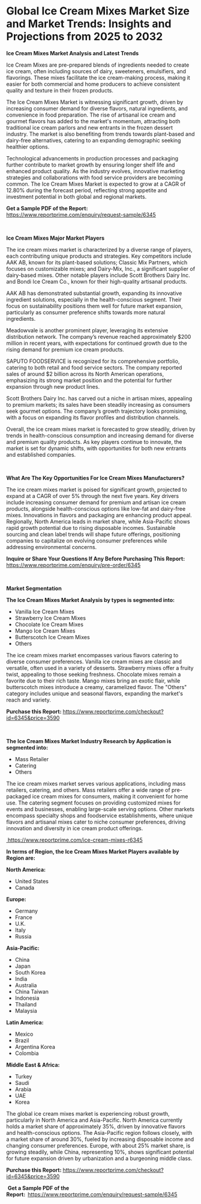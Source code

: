 <p><h1>Global Ice Cream Mixes Market Size and Market Trends: Insights and Projections from 2025 to 2032</h1></p><p><strong>Ice Cream Mixes Market Analysis and Latest Trends</strong></p>
<p><p>Ice Cream Mixes are pre-prepared blends of ingredients needed to create ice cream, often including sources of dairy, sweeteners, emulsifiers, and flavorings. These mixes facilitate the ice cream-making process, making it easier for both commercial and home producers to achieve consistent quality and texture in their frozen products. </p><p>The Ice Cream Mixes Market is witnessing significant growth, driven by increasing consumer demand for diverse flavors, natural ingredients, and convenience in food preparation. The rise of artisanal ice cream and gourmet flavors has added to the market's momentum, attracting both traditional ice cream parlors and new entrants in the frozen dessert industry. The market is also benefiting from trends towards plant-based and dairy-free alternatives, catering to an expanding demographic seeking healthier options.</p><p>Technological advancements in production processes and packaging further contribute to market growth by ensuring longer shelf life and enhanced product quality. As the industry evolves, innovative marketing strategies and collaborations with food service providers are becoming common. The Ice Cream Mixes Market is expected to grow at a CAGR of 12.80% during the forecast period, reflecting strong appetite and investment potential in both global and regional markets.</p></p>
<p><strong>Get a Sample PDF of the Report:&nbsp;</strong> <a href="https://www.reportprime.com/enquiry/request-sample/6345?utm_campaign=4559&utm_medium=2&utm_source=Github&utm_content=ia&utm_term=15052025&utm_id=ice-cream-mixes">https://www.reportprime.com/enquiry/request-sample/6345</a></p>
<p>&nbsp;</p>
<p><strong>Ice Cream Mixes Major Market Players</strong></p>
<p><p>The ice cream mixes market is characterized by a diverse range of players, each contributing unique products and strategies. Key competitors include AAK AB, known for its plant-based solutions; Classic Mix Partners, which focuses on customizable mixes; and Dairy-Mix, Inc., a significant supplier of dairy-based mixes. Other notable players include Scott Brothers Dairy Inc. and Bondi Ice Cream Co., known for their high-quality artisanal products.</p><p>AAK AB has demonstrated substantial growth, expanding its innovative ingredient solutions, especially in the health-conscious segment. Their focus on sustainability positions them well for future market expansion, particularly as consumer preference shifts towards more natural ingredients.</p><p>Meadowvale is another prominent player, leveraging its extensive distribution network. The company’s revenue reached approximately $200 million in recent years, with expectations for continued growth due to the rising demand for premium ice cream products.</p><p>SAPUTO FOODSERVICE is recognized for its comprehensive portfolio, catering to both retail and food service sectors. The company reported sales of around $2 billion across its North American operations, emphasizing its strong market position and the potential for further expansion through new product lines.</p><p>Scott Brothers Dairy Inc. has carved out a niche in artisan mixes, appealing to premium markets; its sales have been steadily increasing as consumers seek gourmet options. The company’s growth trajectory looks promising, with a focus on expanding its flavor profiles and distribution channels.</p><p>Overall, the ice cream mixes market is forecasted to grow steadily, driven by trends in health-conscious consumption and increasing demand for diverse and premium quality products. As key players continue to innovate, the market is set for dynamic shifts, with opportunities for both new entrants and established companies.</p></p>
<p>&nbsp;</p>
<p><strong>What Are The Key Opportunities For Ice Cream Mixes Manufacturers?</strong></p>
<p><p>The ice cream mixes market is poised for significant growth, projected to expand at a CAGR of over 5% through the next five years. Key drivers include increasing consumer demand for premium and artisan ice cream products, alongside health-conscious options like low-fat and dairy-free mixes. Innovations in flavors and packaging are enhancing product appeal. Regionally, North America leads in market share, while Asia-Pacific shows rapid growth potential due to rising disposable incomes. Sustainable sourcing and clean label trends will shape future offerings, positioning companies to capitalize on evolving consumer preferences while addressing environmental concerns.</p></p>
<p><strong>Inquire or Share Your Questions If Any Before Purchasing This Report:</strong> <a href="https://www.reportprime.com/enquiry/pre-order/6345?utm_campaign=4559&utm_medium=2&utm_source=Github&utm_content=ia&utm_term=15052025&utm_id=ice-cream-mixes">https://www.reportprime.com/enquiry/pre-order/6345</a></p>
<p>&nbsp;</p>
<p><strong>Market Segmentation</strong></p>
<p><strong>The Ice Cream Mixes Market Analysis by types is segmented into:</strong></p>
<p><ul><li>Vanilla Ice Cream Mixes</li><li>Strawberry Ice Cream Mixes</li><li>Chocolate Ice Cream Mixes</li><li>Mango Ice Cream Mixes</li><li>Butterscotch Ice Cream Mixes</li><li>Others</li></ul></p>
<p><p>The ice cream mixes market encompasses various flavors catering to diverse consumer preferences. Vanilla ice cream mixes are classic and versatile, often used in a variety of desserts. Strawberry mixes offer a fruity twist, appealing to those seeking freshness. Chocolate mixes remain a favorite due to their rich taste. Mango mixes bring an exotic flair, while butterscotch mixes introduce a creamy, caramelized flavor. The "Others" category includes unique and seasonal flavors, expanding the market's reach and variety.</p></p>
<p><strong>Purchase this Report:&nbsp;</strong><a href="https://www.reportprime.com/checkout?id=6345&price=3590&utm_campaign=4559&utm_medium=2&utm_source=Github&utm_content=ia&utm_term=15052025&utm_id=ice-cream-mixes">https://www.reportprime.com/checkout?id=6345&price=3590</a></p>
<p>&nbsp;</p>
<p><strong>The Ice Cream Mixes Market Industry Research by Application is segmented into:</strong></p>
<p><ul><li>Mass Retailer</li><li>Catering</li><li>Others</li></ul></p>
<p><p>The ice cream mixes market serves various applications, including mass retailers, catering, and others. Mass retailers offer a wide range of pre-packaged ice cream mixes for consumers, making it convenient for home use. The catering segment focuses on providing customized mixes for events and businesses, enabling large-scale serving options. Other markets encompass specialty shops and foodservice establishments, where unique flavors and artisanal mixes cater to niche consumer preferences, driving innovation and diversity in ice cream product offerings.</p></p>
<p><a href="https://www.reportprime.com/ice-cream-mixes-r6345?utm_campaign=4559&utm_medium=2&utm_source=Github&utm_content=ia&utm_term=15052025&utm_id=ice-cream-mixes">&nbsp;https://www.reportprime.com/ice-cream-mixes-r6345</a></p>
<p><strong>In terms of Region, the Ice Cream Mixes Market Players available by Region are:</strong></p>
<p>
    <p> <strong> North America: </strong>
        <ul>
            <li>United States</li>
            <li>Canada</li>
        </ul>
        </p> 
    <p> <strong> Europe: </strong>
        <ul>
            <li>Germany</li>
            <li>France</li>
            <li>U.K.</li>
            <li>Italy</li>
            <li>Russia</li>
        </ul>
        </p> 
    <p> <strong> Asia-Pacific: </strong>
        <ul>
            <li>China</li>
            <li>Japan</li>
            <li>South Korea</li>
            <li>India</li>
            <li>Australia</li>
            <li>China Taiwan</li>
            <li>Indonesia</li>
            <li>Thailand</li>
            <li>Malaysia</li>
        </ul>
        </p> 
    <p> <strong> Latin America: </strong>
        <ul>
            <li>Mexico</li>
            <li>Brazil</li>
            <li>Argentina Korea</li>
            <li>Colombia</li>
        </ul>
        </p> 
    <p> <strong> Middle East & Africa: </strong>
        <ul>
            <li>Turkey</li>
            <li>Saudi</li>
            <li>Arabia</li>
            <li>UAE</li>
            <li>Korea</li>
        </ul>
    </p>
    </p>
<p><p>The global ice cream mixes market is experiencing robust growth, particularly in North America and Asia-Pacific. North America currently holds a market share of approximately 35%, driven by innovative flavors and health-conscious options. The Asia-Pacific region follows closely, with a market share of around 30%, fueled by increasing disposable income and changing consumer preferences. Europe, with about 25% market share, is growing steadily, while China, representing 10%, shows significant potential for future expansion driven by urbanization and a burgeoning middle class.</p></p>
<p><strong>Purchase this Report: </strong><a href="https://www.reportprime.com/checkout?id=6345&price=3590&utm_campaign=4559&utm_medium=2&utm_source=Github&utm_content=ia&utm_term=15052025&utm_id=ice-cream-mixes">https://www.reportprime.com/checkout?id=6345&price=3590</a></p>
<p>&nbsp;<strong>Get a Sample PDF of the Report:&nbsp;&nbsp;</strong><a href="https://www.reportprime.com/enquiry/request-sample/6345?utm_campaign=4559&utm_medium=2&utm_source=Github&utm_content=ia&utm_term=15052025&utm_id=ice-cream-mixes">https://www.reportprime.com/enquiry/request-sample/6345</a></p>
<p><strong></strong></p>
<p><p></p><p></p><p></p></p>